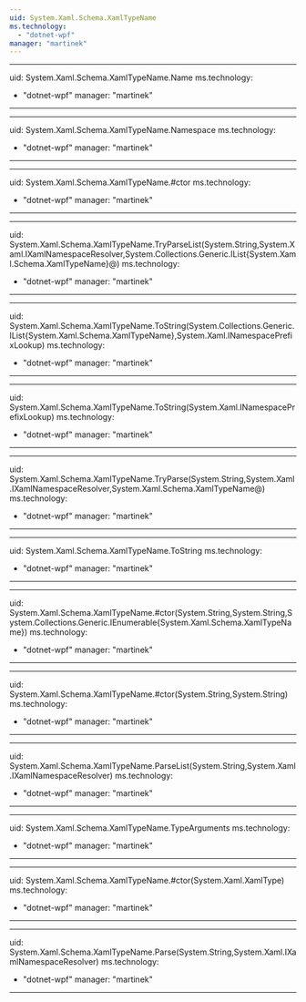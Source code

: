 ```yaml
---
uid: System.Xaml.Schema.XamlTypeName
ms.technology: 
  - "dotnet-wpf"
manager: "martinek"
---
```


---
uid: System.Xaml.Schema.XamlTypeName.Name
ms.technology: 
  - "dotnet-wpf"
manager: "martinek"
---

---
uid: System.Xaml.Schema.XamlTypeName.Namespace
ms.technology: 
  - "dotnet-wpf"
manager: "martinek"
---

---
uid: System.Xaml.Schema.XamlTypeName.#ctor
ms.technology: 
  - "dotnet-wpf"
manager: "martinek"
---

---
uid: System.Xaml.Schema.XamlTypeName.TryParseList(System.String,System.Xaml.IXamlNamespaceResolver,System.Collections.Generic.IList{System.Xaml.Schema.XamlTypeName}@)
ms.technology: 
  - "dotnet-wpf"
manager: "martinek"
---

---
uid: System.Xaml.Schema.XamlTypeName.ToString(System.Collections.Generic.IList{System.Xaml.Schema.XamlTypeName},System.Xaml.INamespacePrefixLookup)
ms.technology: 
  - "dotnet-wpf"
manager: "martinek"
---

---
uid: System.Xaml.Schema.XamlTypeName.ToString(System.Xaml.INamespacePrefixLookup)
ms.technology: 
  - "dotnet-wpf"
manager: "martinek"
---

---
uid: System.Xaml.Schema.XamlTypeName.TryParse(System.String,System.Xaml.IXamlNamespaceResolver,System.Xaml.Schema.XamlTypeName@)
ms.technology: 
  - "dotnet-wpf"
manager: "martinek"
---

---
uid: System.Xaml.Schema.XamlTypeName.ToString
ms.technology: 
  - "dotnet-wpf"
manager: "martinek"
---

---
uid: System.Xaml.Schema.XamlTypeName.#ctor(System.String,System.String,System.Collections.Generic.IEnumerable{System.Xaml.Schema.XamlTypeName})
ms.technology: 
  - "dotnet-wpf"
manager: "martinek"
---

---
uid: System.Xaml.Schema.XamlTypeName.#ctor(System.String,System.String)
ms.technology: 
  - "dotnet-wpf"
manager: "martinek"
---

---
uid: System.Xaml.Schema.XamlTypeName.ParseList(System.String,System.Xaml.IXamlNamespaceResolver)
ms.technology: 
  - "dotnet-wpf"
manager: "martinek"
---

---
uid: System.Xaml.Schema.XamlTypeName.TypeArguments
ms.technology: 
  - "dotnet-wpf"
manager: "martinek"
---

---
uid: System.Xaml.Schema.XamlTypeName.#ctor(System.Xaml.XamlType)
ms.technology: 
  - "dotnet-wpf"
manager: "martinek"
---

---
uid: System.Xaml.Schema.XamlTypeName.Parse(System.String,System.Xaml.IXamlNamespaceResolver)
ms.technology: 
  - "dotnet-wpf"
manager: "martinek"
---
